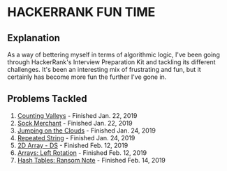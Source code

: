 # HACKERRANK FUN TIME

## Explanation
As a way of bettering myself in terms of algorithmic logic, I've been going through HackerRank's Interview Preparation Kit and tackling its different challenges. It's been an interesting mix of frustrating and fun, but it certainly has become more fun the further I've gone in.

## Problems Tackled
1. [Counting Valleys](https://www.hackerrank.com/challenges/counting-valleys?h_l=interview&playlist_slugs%5B%5D=interview-preparation-kit&playlist_slugs%5B%5D=warmup) -  Finished Jan. 22, 2019
2. [Sock Merchant](https://www.hackerrank.com/challenges/sock-merchant?h_l=interview&playlist_slugs%5B%5D=interview-preparation-kit&playlist_slugs%5B%5D=warmup) -  Finished Jan. 22, 2019
3. [Jumping on the Clouds](https://www.hackerrank.com/challenges/jumping-on-the-clouds?h_l=interview&playlist_slugs%5B%5D=interview-preparation-kit&playlist_slugs%5B%5D=warmup) -  Finished Jan. 24, 2019
4. [Repeated String](https://www.hackerrank.com/challenges/repeated-string?h_l=interview&playlist_slugs%5B%5D=interview-preparation-kit&playlist_slugs%5B%5D=warmup) -  Finished Jan. 24, 2019
5. [2D Array - DS](https://www.hackerrank.com/challenges/2d-array/problem?h_l=interview&playlist_slugs%5B%5D%5B%5D=interview-preparation-kit&playlist_slugs%5B%5D%5B%5D=arrays) -  Finished Feb. 12, 2019
6. [Arrays: Left Rotation](https://www.hackerrank.com/challenges/ctci-array-left-rotation/problem?h_l=interview&playlist_slugs%5B%5D%5B%5D=interview-preparation-kit&playlist_slugs%5B%5D%5B%5D=arrays) -  Finished Feb. 12, 2019
7. [Hash Tables: Ransom Note](https://www.hackerrank.com/challenges/ctci-ransom-note/problem?h_l=interview&playlist_slugs%5B%5D%5B%5D=interview-preparation-kit&playlist_slugs%5B%5D%5B%5D=dictionaries-hashmaps) - Finished Feb. 14, 2019